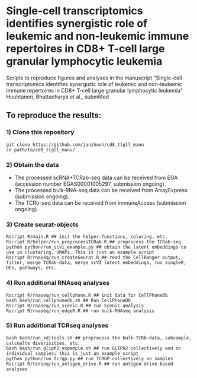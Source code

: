 # Single-cell transcriptomics identifies synergistic role of leukemic and non-leukemic immune repertoires in CD8+ T-cell large granular lymphocytic leukemia

Scripts to reproduce figures and analyses in the manuscript "Single-cell transcriptomics identifies synergistic role of leukemic and non-leukemic immune repertoires in CD8+ T-cell large granular lymphocytic leukemia" Huuhtanen, Bhattacharya et al., submitted 

## To reproduce the results:

### 1) Clone this repository

```
git clone https://github.com/janihuuh/cd8_tlgll_manu
cd path/to/cd8_tlgll_manu/
```

### 2) Obtain the data

* The processed scRNA+TCRab-seq data can be received from EGA (accession number EGAS00001005297, submission ongoing). 
* The processed bulk-RNA-seq data can be received from ArrayExpress (submission ongoing). 
* The TCRb-seq data can be received from immuneAccess (submission ongoing).

### 3) Create seurat-objects

```
Rscript R/main.R ## init the helper-functions, coloring, etc.
Rscript R/helper/run_preprocessTCRab.R ## preprocess the TCRab-seq
python python/run_scvi_example.py ## obtain the latent embeddings to use in clustering, UMAPs. This is just an example script
Rscript R/rnaseq/run_createSeurat.R ## read the CellRanger output, filter, merge TCRab-data, merge scVI latent embeddings, run singleR, DEs, pathways, etc.

```

### 4) Run additional RNAseq analyses

```
Rscript R/rnaseq/run_cellphone.R ## init data for CellPhoneDb
bash bash/run_cellphonedb.sh ## Run CellPhoneDb
Rscript R/rnaseq/run_scenic.R ## run Scenic-analysis
Rscript R/rnaseq/run_edgeR.R ## run bulk-RNAseq analysis
```

### 5) Run additional TCRseq analyses 

```
bash bash/run_vdjtools.sh ## preprocess the bulk-TCRb-data, subsample, calcualte diverisities, etc.
bash bash/run_gliph2_expample.sh ## run GLIPH2 collectively and on individual samples; this is just an example script
python python/run_tcrgp.py ## run TCRGP collectively on samples
Rscript R/tcrseq/run_antigen_drive.R ## run antigen-drive based analyses
```
